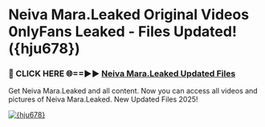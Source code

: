 # Neiva Mara.Leaked Original Videos 0nlyFans Leaked - Files Updated! ({hju678})

<h3>🔴 CLICK HERE 🌐==►► <a href="https://tinyurl.com/ms9xzufz" rel="nofollow">Neiva Mara.Leaked Updated Files</a></h3>

Get Neiva Mara.Leaked and all content. Now you can access all videos and pictures of Neiva Mara.Leaked. New Updated Files 2025!

[![{hju678}](https://i.imgur.com/PQ7UWWw.gif)](https://tinyurl.com/ms9xzufz)